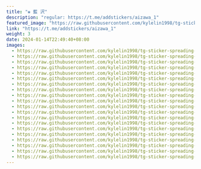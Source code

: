 ```yaml
---
title: "❀ 藍 沢"
description: "regular: https://t.me/addstickers/aizawa_1"
featured_image: "https://raw.githubusercontent.com/kylelin1998/tg-sticker-spreading-worldwide-images/main/img/7464a68d-49d9-4502-bdcc-9089ac93c9b6.jpg"
link: "https://t.me/addstickers/aizawa_1"
weight: 3
date: 2024-01-14T22:49:40+08:00
images:
  - https://raw.githubusercontent.com/kylelin1998/tg-sticker-spreading-worldwide-images/main/img/7464a68d-49d9-4502-bdcc-9089ac93c9b6.jpg
  - https://raw.githubusercontent.com/kylelin1998/tg-sticker-spreading-worldwide-images/main/img/761de7ff-651d-4a3f-b0ee-69ef48da3f22.jpg
  - https://raw.githubusercontent.com/kylelin1998/tg-sticker-spreading-worldwide-images/main/img/3178b48e-4496-4c29-9c7e-3b09546e50ed.jpg
  - https://raw.githubusercontent.com/kylelin1998/tg-sticker-spreading-worldwide-images/main/img/5154195e-78c3-40df-ad47-cc619f279c84.jpg
  - https://raw.githubusercontent.com/kylelin1998/tg-sticker-spreading-worldwide-images/main/img/2b2812cb-e6a8-4195-bf03-ec3d520c35b3.jpg
  - https://raw.githubusercontent.com/kylelin1998/tg-sticker-spreading-worldwide-images/main/img/79db0134-068c-40a3-b995-3a80a64e32de.jpg
  - https://raw.githubusercontent.com/kylelin1998/tg-sticker-spreading-worldwide-images/main/img/583bef8e-160b-49f2-aadd-a0e359cb3fd2.jpg
  - https://raw.githubusercontent.com/kylelin1998/tg-sticker-spreading-worldwide-images/main/img/c9459178-a201-41be-a665-8ab37a69a703.jpg
  - https://raw.githubusercontent.com/kylelin1998/tg-sticker-spreading-worldwide-images/main/img/d5606074-c9d4-4039-838a-bac2c98ffc35.jpg
  - https://raw.githubusercontent.com/kylelin1998/tg-sticker-spreading-worldwide-images/main/img/bebfc4d5-e8a3-4468-bc4c-352aed26a047.jpg
  - https://raw.githubusercontent.com/kylelin1998/tg-sticker-spreading-worldwide-images/main/img/3396f668-890a-41e4-9e90-3cd4d7901474.jpg
  - https://raw.githubusercontent.com/kylelin1998/tg-sticker-spreading-worldwide-images/main/img/834494ee-b469-42d0-a509-00bb4174a0bd.jpg
  - https://raw.githubusercontent.com/kylelin1998/tg-sticker-spreading-worldwide-images/main/img/49c1f73e-0312-4b24-8f9a-ff5e19ab1384.jpg
  - https://raw.githubusercontent.com/kylelin1998/tg-sticker-spreading-worldwide-images/main/img/0fae4d30-862a-431e-b230-f9caec2f5674.jpg
  - https://raw.githubusercontent.com/kylelin1998/tg-sticker-spreading-worldwide-images/main/img/c4b3a1c8-8562-41f5-9454-93109c1cbb64.jpg
  - https://raw.githubusercontent.com/kylelin1998/tg-sticker-spreading-worldwide-images/main/img/5033ba4c-d5c0-4b32-b046-569a9d4d05a4.jpg
  - https://raw.githubusercontent.com/kylelin1998/tg-sticker-spreading-worldwide-images/main/img/57a5cbe3-1f5d-4fd4-985a-d10c50dbcc75.jpg
  - https://raw.githubusercontent.com/kylelin1998/tg-sticker-spreading-worldwide-images/main/img/833b803d-1936-455f-8bc7-4267aa549378.jpg
  - https://raw.githubusercontent.com/kylelin1998/tg-sticker-spreading-worldwide-images/main/img/0296d64c-961b-4028-988a-449e7b683c20.jpg
  - https://raw.githubusercontent.com/kylelin1998/tg-sticker-spreading-worldwide-images/main/img/c2c5d030-be12-4614-8f47-b71715291554.jpg
---
```

